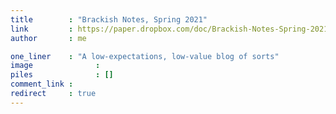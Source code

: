 ```yaml
---
title        : "Brackish Notes, Spring 2021"
link         : https://paper.dropbox.com/doc/Brackish-Notes-Spring-2021--BHmdRiwtUU2wRogiP7VRqXOfAQ-ldOAQgyAP9e1LcU66n7Vp
author       : me

one_liner    : "A low-expectations, low-value blog of sorts"
image			   : 
piles			   : []
comment_link : 
redirect     : true
---
```


